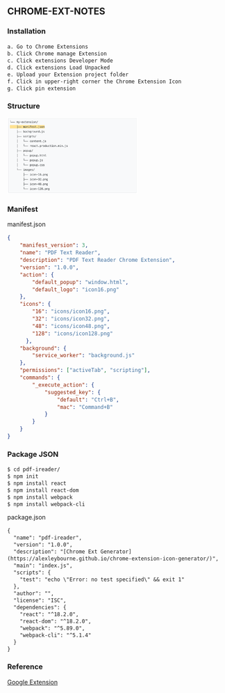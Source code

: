 ## CHROME-EXT-NOTES

### Installation
```
a. Go to Chrome Extensions
b. Click Chrome manage Extension
c. Click extensions Developer Mode
d. Click extensions Load Unpacked
e. Upload your Extension project folder
f. Click in upper-right corner the Chrome Extension Icon
g. Click pin extension
```
### Structure

<img src="https://github.com/pollyolly/CHROME-EXT-NOTES/blob/main/extension-structure.png" width="300"/>

### Manifest
manifest.json
```json
{
    "manifest_version": 3,
    "name": "PDF Text Reader",
    "description": "PDF Text Reader Chrome Extension",
    "version": "1.0.0",
    "action": {
        "default_popup": "window.html",
        "default_logo": "icon16.png"
    },
    "icons": {
        "16": "icons/icon16.png",
        "32": "icons/icon32.png",
        "48": "icons/icon48.png",
        "128": "icons/icon128.png"
      },
    "background": {
        "service_worker": "background.js"
    },
    "permissions": ["activeTab", "scripting"],
    "commands": {
        "_execute_action": {
            "suggested_key": {
                "default": "Ctrl+B",
                "mac": "Command+B"
            }
        }
    }
}

```
### Package JSON
```
$ cd pdf-ireader/
$ npm init
$ npm install react
$ npm install react-dom
$ npm install webpack
$ npm install webpack-cli
```
package.json
```
{
  "name": "pdf-ireader",
  "version": "1.0.0",
  "description": "[Chrome Ext Generator](https://alexleybourne.github.io/chrome-extension-icon-generator/)",
  "main": "index.js",
  "scripts": {
    "test": "echo \"Error: no test specified\" && exit 1"
  },
  "author": "",
  "license": "ISC",
  "dependencies": {
    "react": "^18.2.0",
    "react-dom": "^18.2.0",
    "webpack": "^5.89.0",
    "webpack-cli": "^5.1.4"
  }
}
```
### Reference
[Google Extension](https://developer.chrome.com/docs/extensions/get-started/tutorial/hello-world)

